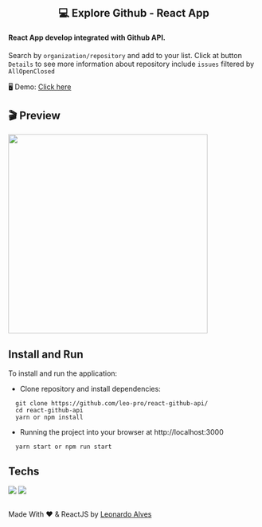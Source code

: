 <h2 align="center"> 💻 Explore Github - React App</h2>
<h4>React App develop integrated with Github API.</h4>
<p>Search by <code>organization/repository</code> and add to your list. Click at button <code>Details</code> to see more information about repository include <code>issues</code> filtered by <code>All</code><code>Open</code><code>Closed</code></p>

<p>🖥️ Demo: <a href="https://searchrepos.herokuapp.com/" target="_blank">Click here</a></p>

## 🎬 Preview
<img src="https://devleo.com.br/assets/images/mockups/mockup-web-searchrepo.png" width="400px" height="auto">

## Install and Run
To install and run the application:

* Clone repository and install dependencies:
```
  git clone https://github.com/leo-pro/react-github-api/
  cd react-github-api
  yarn or npm install
```
* Running the project into your browser at http://localhost:3000
```
  yarn start or npm run start
```

## Techs
<p>
  <img src="https://img.shields.io/badge/React-20232A?style=for-the-badge&logo=react&logoColor=61DAFB">
  <img src="https://img.shields.io/badge/styled--components-DB7093?style=for-the-badge&logo=styled-components&logoColor=white">
</p>

##
Made With ❤️ & ReactJS by [Leonardo Alves](https://github.com/leo-pro)

